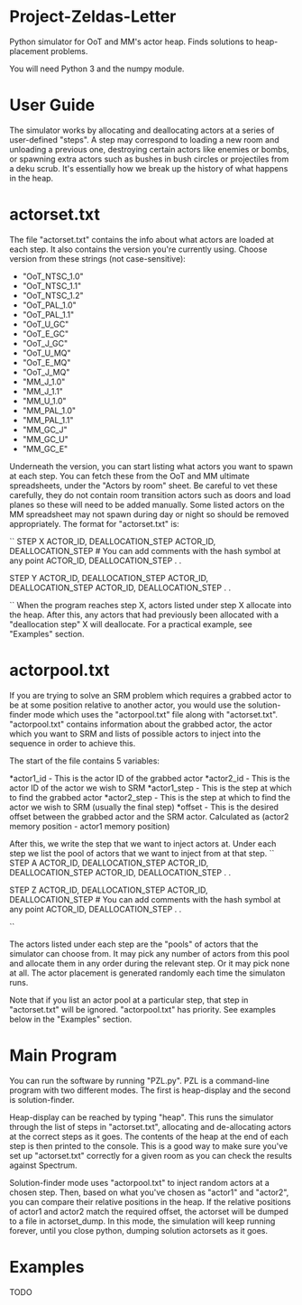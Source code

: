 # Project-Zeldas-Letter
Python simulator for OoT and MM's actor heap. Finds solutions to heap-placement problems.<br/>

You will need Python 3 and the numpy module.

# User Guide
The simulator works by allocating and deallocating actors at a series of user-defined "steps". A step may correspond to loading a new room and unloading a previous one, destroying certain actors like enemies or bombs, or spawning extra actors such as bushes in bush circles or projectiles from a deku scrub. It's essentially how we break up the history of what happens in the heap.<br/>

# actorset.txt
The file "actorset.txt" contains the info about what actors are loaded at each step. It also contains the version you're currently using. Choose version from these strings (not case-sensitive):<br/>

* "OoT_NTSC_1.0"
* "OoT_NTSC_1.1"
* "OoT_NTSC_1.2"
* "OoT_PAL_1.0"
* "OoT_PAL_1.1"
* "OoT_U_GC"
* "OoT_E_GC"
* "OoT_J_GC"
* "OoT_U_MQ"
* "OoT_E_MQ"
* "OoT_J_MQ"
* "MM_J_1.0"
* "MM_J_1.1"
* "MM_U_1.0"
* "MM_PAL_1.0"
* "MM_PAL_1.1"
* "MM_GC_J"
* "MM_GC_U"
* "MM_GC_E"

Underneath the version, you can start listing what actors you want to spawn at each step. You can fetch these from the OoT and MM ultimate spreadsheets, under the "Actors by room" sheet. Be careful to vet these carefully, they do not contain room transition actors such as doors and load planes so these will need to be added manually. Some listed actors on the MM spreadsheet may not spawn during day or night so should be removed appropriately. The format for "actorset.txt" is:<br/>

``
STEP X
ACTOR_ID, DEALLOCATION_STEP
ACTOR_ID, DEALLOCATION_STEP # You can add comments with the hash symbol at any point
ACTOR_ID, DEALLOCATION_STEP
.
.

STEP Y
ACTOR_ID, DEALLOCATION_STEP
ACTOR_ID, DEALLOCATION_STEP
ACTOR_ID, DEALLOCATION_STEP
.
.

``
When the program reaches step X, actors listed under step X allocate into the heap. After this, any actors that had previously been allocated with a "deallocation step" X will deallocate. For a practical example, see "Examples" section.<br/>

# actorpool.txt
If you are trying to solve an SRM problem which requires a grabbed actor to be at some position relative to another actor, you would use the solution-finder mode which uses the "actorpool.txt" file along with "actorset.txt". "actorpool.txt" contains information about the grabbed actor, the actor which you want to SRM and lists of possible actors to inject into the sequence in order to achieve this. <br/>

The start of the file contains 5 variables:

*actor1_id - This is the actor ID of the grabbed actor
*actor2_id - This is the actor ID of the actor we wish to SRM
*actor1_step - This is the step at which to find the grabbed actor
*actor2_step - This is the step at which to find the actor we wish to SRM (usually the final step)
*offset - This is the desired offset between the grabbed actor and the SRM actor. Calculated as (actor2 memory position - actor1 memory position)

After this, we write the step that we want to inject actors at. Under each step we list the pool of actors that we want to inject from at that step.
``
STEP A
ACTOR_ID, DEALLOCATION_STEP
ACTOR_ID, DEALLOCATION_STEP
ACTOR_ID, DEALLOCATION_STEP
.
.

STEP Z 
ACTOR_ID, DEALLOCATION_STEP
ACTOR_ID, DEALLOCATION_STEP # You can add comments with the hash symbol at any point
ACTOR_ID, DEALLOCATION_STEP
.
.

``

The actors listed under each step are the "pools" of actors that the simulator can choose from. It may pick any number of actors from this pool and allocate them in any order during the relevant step. Or it may pick none at all. The actor placement is generated randomly each time the simulaton runs.<br/>

Note that if you list an actor pool at a particular step, that step in "actorset.txt" will be ignored. "actorpool.txt" has priority. See examples below in the "Examples" section.<br/>

# Main Program
You can run the software by running "PZL.py". PZL is a command-line program with two different modes. The first is heap-display and the second is solution-finder.<br/>

Heap-display can be reached by typing "heap". This runs the simulator through the list of steps in "actorset.txt", allocating and de-allocating actors at the correct steps as it goes. The contents of the heap at the end of each step is then printed to the console. This is a good way to make sure you've set up "actorset.txt" correctly for a given room as you can check the results against Spectrum.<br/>

Solution-finder mode uses "actorpool.txt" to inject random actors at a chosen step. Then, based on what you've chosen as "actor1" and "actor2", you can compare their relative positions in the heap. If the relative positions of actor1 and actor2 match the required offset, the actorset will be dumped to a file in actorset_dump. In this mode, the simulation will keep running forever, until you close python, dumping solution actorsets as it goes.

# Examples
TODO
